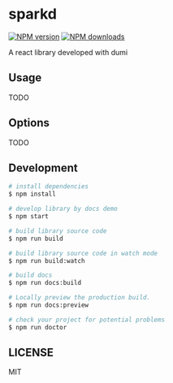 # sparkd

[![NPM version](https://img.shields.io/npm/v/sparkd.svg?style=flat)](https://npmjs.org/package/sparkd)
[![NPM downloads](http://img.shields.io/npm/dm/sparkd.svg?style=flat)](https://npmjs.org/package/sparkd)

A react library developed with dumi

## Usage

TODO

## Options

TODO

## Development

```bash
# install dependencies
$ npm install

# develop library by docs demo
$ npm start

# build library source code
$ npm run build

# build library source code in watch mode
$ npm run build:watch

# build docs
$ npm run docs:build

# Locally preview the production build.
$ npm run docs:preview

# check your project for potential problems
$ npm run doctor
```

## LICENSE

MIT
